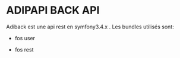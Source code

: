 ADIPAPI BACK API
========================
Adiback est une api rest en symfony3.4.x .
Les bundles utilisés sont:
  * fos user

  * fos rest


